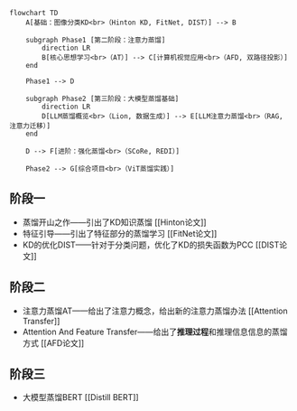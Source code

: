 
```mermaid
flowchart TD
    A[基础：图像分类KD<br>（Hinton KD, FitNet, DIST）] --> B
    
    subgraph Phase1 [第二阶段：注意力蒸馏]
        direction LR
        B[核心思想学习<br>（AT）] --> C[计算机视觉应用<br>（AFD, 双路径投影）]
    end
    
    Phase1 --> D
    
    subgraph Phase2 [第三阶段：大模型蒸馏基础]
        direction LR
        D[LLM蒸馏概览<br>（Lion, 数据生成）] --> E[LLM注意力蒸馏<br>（RAG, 注意力迁移）]
    end
    
    D --> F[进阶：强化蒸馏<br>（SCoRe, REDI）]
    
    Phase2 --> G[综合项目<br>（ViT蒸馏实践）]
```

## 阶段一

- 蒸馏开山之作——引出了KD知识蒸馏
[[Hinton论文]]
- 特征引导——引出了特征部分的蒸馏学习
[[FitNet论文]]
- KD的优化DIST——针对于分类问题，优化了KD的损失函数为PCC
[[DIST论文]]

## 阶段二

- 注意力蒸馏AT——给出了注意力概念，给出新的注意力蒸馏办法
[[Attention Transfer]]
- Attention And Feature Transfer——给出了**推理过程**和推理信息信息的蒸馏方式
[[AFD论文]]

## 阶段三
- 大模型蒸馏BERT
[[Distill BERT]]
